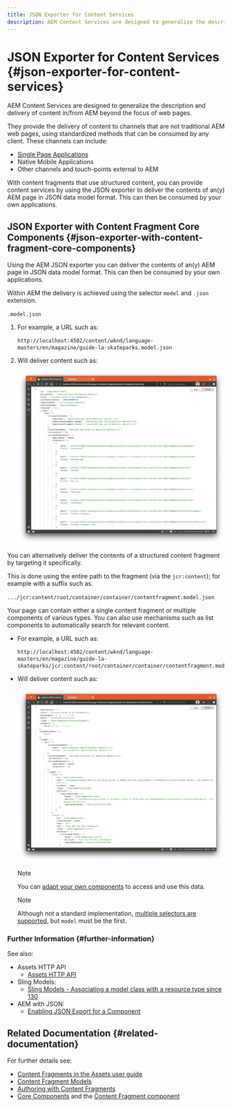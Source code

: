 ```yaml
---
title: JSON Exporter for Content Services
description: AEM Content Services are designed to generalize the description and delivery of content in/from AEM beyond a focus on web pages. They provide the delivery of content to channels that are not traditional AEM web pages, using standardized methods that can be consumed by any client.
---
```


# JSON Exporter for Content Services {#json-exporter-for-content-services}

AEM Content Services are designed to generalize the description and delivery of content in/from AEM beyond the focus of web pages.

They provide the delivery of content to channels that are not traditional AEM web pages, using standardized methods that can be consumed by any client. These channels can include:

* [Single Page Applications](spa-walkthrough.md)
* Native Mobile Applications
* Other channels and touch-points external to AEM

With content fragments that use structured content, you can provide content services by using the JSON exporter to deliver the contents of an(y) AEM page in JSON data model format. This can then be consumed by your own applications.

## JSON Exporter with Content Fragment Core Components {#json-exporter-with-content-fragment-core-components}

Using the AEM JSON exporter you can deliver the contents of an(y) AEM page in JSON data model format. This can then be consumed by your own applications.

Within AEM the delivery is achieved using the selector `model` and `.json` extension.

`.model.json`

1. For example, a URL such as:

   ```shell
   http://localhost:4502/content/wknd/language-masters/en/magazine/guide-la-skateparks.model.json
   ```

1. Will deliver content such as:

   ![JSON model of WKND content](assets/json-model-wknd.png)

You can alternatively deliver the contents of a structured content fragment by targeting it specifically.

This is done using the entire path to the fragment (via the `jcr:content`); for example with a suffix such as.

`.../jcr:content/root/container/container/contentfragment.model.json`

Your page can contain either a single content fragment or multiple components of various types. You can also use mechanisms such as list components to automatically search for relevant content.

* For example, a URL such as:

  ```shell
  http://localhost:4502/content/wknd/language-masters/en/magazine/guide-la-skateparks/jcr:content/root/container/container/contentfragment.model.json
  ```

* Will deliver content such as:

  ![JSON model of WKND content fragment](assets/json-model-wknd-content-fragment.png)

  >[!NOTE]
  >
  >You can [adapt your own components](/help/implementing/developing/introduction/json-exporter-components.md) to access and use this data.

  >[!NOTE]
  >
  >Although not a standard implementation, [multiple selectors are supported,](json-exporter-components.md#multiple-selectors) but `model` must be the first.

### Further Information {#further-information}

See also:

* Assets HTTP API
  * [Assets HTTP API](/help/assets/developer-reference-material-apis.md)
* Sling Models:
  * [Sling Models - Associating a model class with a resource type since 130](https://sling.apache.org/documentation/bundles/models.html#associating-a-model-class-with-a-resource-type-since-130)
* AEM with JSON:
  * [Enabling JSON Export for a Component](/help/implementing/developing/introduction/json-exporter-components.md)

## Related Documentation {#related-documentation}

For further details see:

* [Content Fragments in the Assets user guide](/help/assets/content-fragments/content-fragments.md)
* [Content Fragment Models](/help/assets/content-fragments/content-fragments-models.md)
* [Authoring with Content Fragments](/help/sites-cloud/authoring/fundamentals/content-fragments.md)
* [Core Components](https://docs.adobe.com/content/help/en/experience-manager-core-components/using/introduction.html) and the [Content Fragment component](https://docs.adobe.com/content/help/en/experience-manager-core-components/using/components/content-fragment-component.html)
